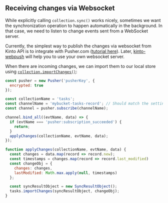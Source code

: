 ## Receiving changes via Websocket

While explicitly calling `collection.sync()` works nicely, sometimes
we want the synchronization operation to happen automatically in the
background. In that case, we need to listen to change events sent from
a WebSocket server.

Currently, the simplest way to publish the changes via websocket from
Kinto API is to integrate with Pusher.com ([tutorial here](https://kinto.readthedocs.io/en/stable/tutorials/notifications-websockets.html)).
Later, [kinto-webpush](https://github.com/Kinto/kinto-webpush/) will
help you to use your own websocket server.

When there are incoming changes, we can import them to our local store using
[`collection.importChanges()`](https://doc.esdoc.org/github.com/Kinto/kinto.js/class/src/collection.js~Collection.html#instance-method-importChanges):

```javascript
const pusher = new Pusher('pusherKey', {
  encrypted: true
});

const collectionName = 'tasks';
const channelName = 'mybucket-tasks-record'; // Should match the setting `kinto.event_listeners.pusher.channel`
const channel = pusher.subscribe(channelName);

channel.bind_all((evtName, data) => {
  if (evtName === 'pusher:subscription_succeeded') {
    return;
  }
  applyChanges(collectionName, evtName, data);
});

function applyChanges(collectionName, evtName, data) {
  const changes = data.map(record => record.new);
  const timestamps = changes.map(record => record.last_modified)
  const changeObj = {
    changes: changes,
    lastModified: Math.max.apply(null, timestamps)
  };

  const syncResultObject = new SyncResultObject();
  tasks.importChanges(syncResultObject, changeObj);
}
```
